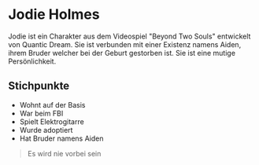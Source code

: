 # Jodie Holmes
Jodie ist ein Charakter aus dem Videospiel "Beyond Two Souls" entwickelt von Quantic Dream. Sie ist verbunden mit einer Existenz namens Aiden, ihrem Bruder welcher bei der Geburt gestorben ist. Sie ist eine mutige Persönlichkeit.
## Stichpunkte
* Wohnt auf der Basis
* War beim FBI
* Spielt Elektrogitarre
* Wurde adoptiert
* Hat Bruder namens Aiden
> Es wird nie vorbei sein